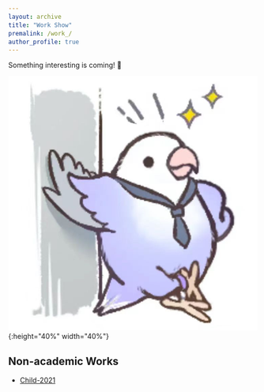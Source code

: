 ```yaml
---
layout: archive
title: "Work Show"
premalink: /work_/
author_profile: true
---
```


<!-- ## non-academic work -->

Something interesting is coming! 🤡

![pigeon](./pigeon.jpg){:height="40%" width="40%"}

## Non-academic Works

- [Child-2021](../files/works/child.pdf)

